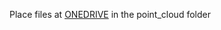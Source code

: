 Place files at [ONEDRIVE](https://wpi0-my.sharepoint.com/:f:/g/personal/vhegde_wpi_edu/EvIfK0seGlJFpLxO_tB_lI4BurqgZr19l7jcFfAkxpY1rA?e=JwaSQ0) in the point_cloud folder
